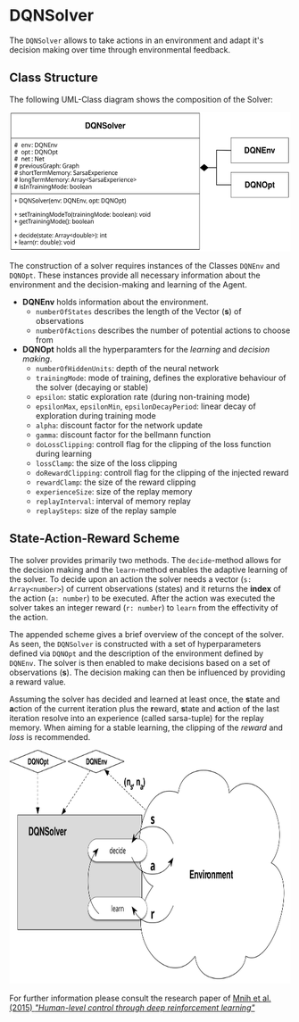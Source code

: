 # DQNSolver

The `DQNSolver` allows to take actions in an environment and adapt it's decision making over time through environmental feedback.

## Class Structure

The following UML-Class diagram shows the composition of the Solver:

<img src="../docs/img/dqn-solver-uml.svg" width="550px" height="250px"></img>

The construction of a solver requires instances of the Classes `DQNEnv` and `DQNOpt`. These instances provide all necessary information about the environment and the decision-making and learning of the Agent.

- **DQNEnv** holds information about the environment.
  - `numberOfStates` describes the length of the Vector (**s**) of observations
  - `numberOfActions` describes the number of potential actions to choose from
- **DQNOpt** holds all the hyperparamters for the *learning* and *decision making*.
  - `numberOfHiddenUnits`: depth of the neural network
  - `trainingMode`: mode of training, defines the explorative behaviour of the solver (decaying or stable)
  - `epsilon`: static exploration rate (during non-training mode)
  - `epsilonMax`, `epsilonMin`, `epsilonDecayPeriod`: linear decay of exploration during training mode
  - `alpha`: discount factor for the network update
  - `gamma`: discount factor for the bellmann function
  - `doLossClipping`: controll flag for the clipping of the loss function during learning
  - `lossClamp`: the size of the loss clipping
  - `doRewardClipping`: controll flag for the clipping of the injected reward
  - `rewardClamp`: the size of the reward clipping
  - `experienceSize`: size of the replay memory
  - `replayInterval`: interval of memory replay
  - `replaySteps`: size of the replay sample

## State-Action-Reward Scheme

The solver provides primarily two methods. The `decide`-method allows for the decision making and the `learn`-method enables the adaptive learning of the solver. To decide upon an action the solver needs a vector (`s: Array<number>`) of current observations (states) and it returns the **index** of the action (`a: number`) to be executed. After the action was executed the solver takes an integer reward (`r: number`) to `learn` from the effectivity of the action.

The appended scheme gives a brief overview of the concept of the solver. As seen, the `DQNSolver` is constructed with a set of hyperparameters defined via `DQNOpt` and the description of the environment defined by `DQNEnv`. The solver is then enabled to make decisions based on a set of observations (**s**). The decision making can then be influenced by providing a reward value.

Assuming the solver has decided and learned at least once, the **s**tate and **a**ction of the current iteration plus the **r**eward, **s**tate and **a**ction of the last iteration resolve into an experience (called sarsa-tuple) for the replay memory. When aiming for a stable learning, the clipping of the *reward* and *loss* is recommended.

<img src="../docs/img/dqn-solver.svg" width="600px" height="420px"></img>

For further information please consult the research paper of [Mnih et al. (2015) *"Human-level control through deep reinforcement learning"*](http://www.nature.com/articles/nature14236)
